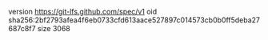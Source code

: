 version https://git-lfs.github.com/spec/v1
oid sha256:2bf2793afea4f6eb0733cfd613aace527897c014573cb0b0ff5deba27687c8f7
size 3068

